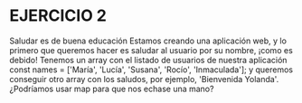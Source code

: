 # EJERCICIO 2
Saludar es de buena educación
Estamos creando una aplicación web, y lo primero que queremos hacer es saludar al usuario por su nombre, ¡como es debido! Tenemos un array con el listado de usuarios de nuestra aplicación const names = ['María', 'Lucía', 'Susana', 'Rocío', 'Inmaculada']; y queremos conseguir otro array con los saludos, por ejemplo, 'Bienvenida Yolanda'. ¿Podríamos usar map para que nos echase una mano?